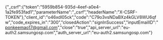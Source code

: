 {"_csrf":{"token":"5959b854-935d-4eef-a0e4-1a2fe953fad1","parameterName":"_csrf","headerName":"X-CSRF-TOKEN"},"client_id":"o46xdl05ck","code":"C79o3vsNDaBXz4kGLV8WU6qfw","code_expires_in":"300","closedAction":"signInSuccess","inputEmailID":"ponkeemao17@gmail.com","close":"true","api_server_url":"eu-auth2.samsungosp.com","auth_server_url":"eu-auth2.samsungosp.com"}
